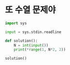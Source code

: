 # 또 수열 문제야

```python
import sys

input = sys.stdin.readline

def solution():
    N = int(input())
    print(*range(1, N*2, 2))

solution()
```

